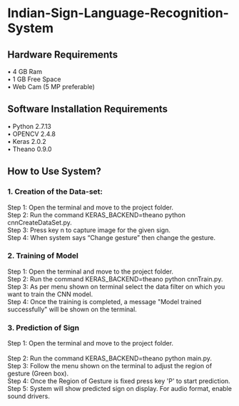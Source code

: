 # Indian-Sign-Language-Recognition-System
## Hardware Requirements
• 4 GB Ram<br/>
• 1 GB Free Space<br/>
• Web Cam (5 MP preferable)<br/>
## Software Installation Requirements
• Python 2.7.13<br/> 
• OPENCV 2.4.8<br/> 
• Keras 2.0.2<br/>
• Theano 0.9.0<br/>
## How to Use System?
### 1. Creation of the Data-set:
Step 1: Open the terminal and move to the project folder.<br/>
Step 2: Run the command KERAS_BACKEND=theano python cnnCreateDataSet.py.<br/>
Step 3: Press key n to capture image for the given sign.<br/>
Step 4: When system says “Change gesture” then change the gesture.<br/>
### 2. Training of Model
Step 1: Open the terminal and move to the project folder.<br/>
Step 2: Run the command KERAS_BACKEND=theano python cnnTrain.py.<br/> 
Step 3: As per menu shown on terminal select the data filter on which you want to train the CNN model.<br/>
Step 4: Once the training is completed, a message "Model trained successfully"  will be shown on the terminal.<br/>
### 3. Prediction of Sign
Step 1: Open the terminal and move to the project folder.<br/>  
Step 2: Run the command KERAS_BACKEND=theano python main.py.<br/>
Step 3: Follow the menu shown on the terminal to adjust the region of gesture (Green box).<br/>
Step 4: Once the Region of Gesture is fixed press key 'P' to start prediction.<br/>
Step 5: System will show predicted sign on display. For audio format, enable sound drivers.<br/>    
 




